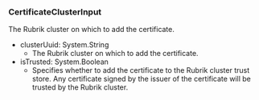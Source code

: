 ### CertificateClusterInput
The Rubrik cluster on which to add the certificate.

- clusterUuid: System.String
  - The Rubrik cluster on which to add the certificate.
- isTrusted: System.Boolean
  - Specifies whether to add the certificate to the Rubrik cluster trust store. Any certificate signed by the issuer of the certificate will be trusted by the Rubrik cluster.

